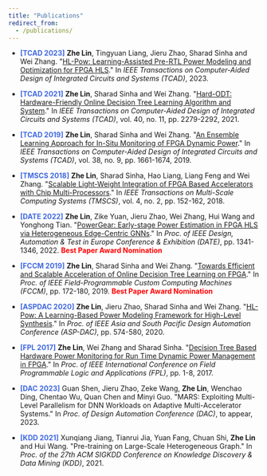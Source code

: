 ```yaml
---
title: "Publications"
redirect_from: 
  - /publications/
---
```


- <span style="color: #4169E1">**[TCAD 2023]**</span> **Zhe Lin**, Tingyuan Liang, Jieru Zhao, Sharad Sinha and Wei Zhang. "[HL-Pow: Learning-Assisted Pre-RTL Power Modeling and Optimization for FPGA HLS](http://zlinaf.github.io/files/TCAD23.pdf)." In *IEEE Transactions on Computer-Aided Design of Integrated Circuits and Systems (TCAD)*, 2023.

- <span style="color: #4169E1">**[TCAD 2021]**</span> **Zhe Lin**, Sharad Sinha and Wei Zhang. "[Hard-ODT: Hardware-Friendly Online Decision Tree Learning Algorithm and System](http://zlinaf.github.io/files/TCAD21.pdf)." In *IEEE Transactions on Computer-Aided Design of Integrated Circuits and Systems (TCAD)*, vol. 40, no. 11, pp. 2279-2292, 2021.

- <span style="color: #4169E1">**[TCAD 2019]**</span> **Zhe Lin**, Sharad Sinha and Wei Zhang. "[An Ensemble Learning Approach for In-Situ Monitoring of FPGA Dynamic Power](http://zlinaf.github.io/files/TCAD19.pdf)." In *IEEE Transactions on Computer-Aided Design of Integrated Circuits and Systems (TCAD)*, vol. 38, no. 9, pp. 1661-1674, 2019.

- <span style="color: #4169E1">**[TMSCS 2018]**</span> **Zhe Lin**, Sharad Sinha, Hao Liang, Liang Feng and Wei Zhang. "[Scalable Light-Weight Integration of FPGA Based Accelerators with Chip Multi-Processors](http://zlinaf.github.io/files/TMSCS19.pdf)." In *IEEE Transactions on Multi-Scale Computing Systems (TMSCS)*, vol. 4, no. 2, pp. 152-162, 2018.

- <span style="color: #4169E1">**[DATE 2022]**</span> **Zhe Lin**, Zike Yuan, Jieru Zhao, Wei Zhang, Hui Wang and Yonghong Tian. "[PowerGear: Early-stage Power Estimation in FPGA HLS via Heterogeneous Edge-Centric GNNs](http://zlinaf.github.io/files/DATE22.pdf)." In *Proc. of IEEE Design, Automation & Test in Europe Conference & Exhibition (DATE)*, pp. 1341-1346, 2022. <span style="color: red"> **Best Paper Award Nomination** </span>

- <span style="color: #4169E1">**[FCCM 2019]**</span> **Zhe Lin**, Sharad Sinha and Wei Zhang. "[Towards Efficient and Scalable Acceleration of Online Decision Tree Learning on FPGA](http://zlinaf.github.io/files/FCCM19.pdf)." In *Proc. of IEEE Field-Programmable Custom Computing Machines (FCCM)*, pp. 172-180, 2019. <span style="color: red"> **Best Paper Award Nomination** </span>

- <span style="color: #4169E1">**[ASPDAC 2020]**</span> **Zhe Lin**, Jieru Zhao, Sharad Sinha and Wei Zhang. "[HL-Pow: A Learning-Based Power Modeling Framework for High-Level Synthesis](http://zlinaf.github.io/files/ASPDA20.pdf)." In *Proc. of IEEE Asia and South Pacific Design Automation Conference (ASP-DAC)*, pp. 574-580, 2020.

- <span style="color: #4169E1">**[FPL 2017]**</span> **Zhe Lin**, Wei Zhang and Sharad Sinha. "[Decision Tree Based Hardware Power Monitoring for Run Time Dynamic Power Management in FPGA](http://zlinaf.github.io/files/FPL17.pdf)." In *Proc. of IEEE International Conference on Field Programmable Logic and Applications (FPL)*, pp. 1-8, 2017.

- <span style="color: #4169E1">**[DAC 2023]**</span> Guan Shen, Jieru Zhao, Zeke Wang, **Zhe Lin**, Wenchao Ding, Chentao Wu, Quan Chen and Minyi Guo. "MARS: Exploiting Multi-Level Parallelism for DNN Workloads on Adaptive Multi-Accelerator Systems." In *Proc. of Design Automation Conference (DAC)*, to appear, 2023.

- <span style="color: #4169E1">**[KDD 2021]**</span> Xunqiang Jiang, Tianrui Jia, Yuan Fang, Chuan Shi, **Zhe Lin** and Hui Wang. "Pre-training on Large-Scale Heterogeneous Graph." In *Proc. of the 27th ACM SIGKDD Conference on Knowledge Discovery & Data Mining (KDD)*, 2021.

